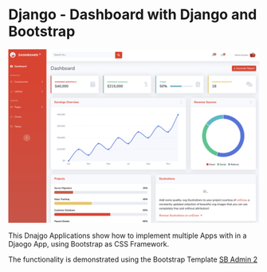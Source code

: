 # Django - Dashboard with Django and Bootstrap

![Dashboard](doc/dashboard.png)

This Dnajgo Applications show how to implement multiple Apps with in a Djaogo App, using Bootstrap as CSS Framework.

The functionality is demonstrated using the Bootstrap Template [SB Admin 2](https://startbootstrap.com/theme/sb-admin-2)
